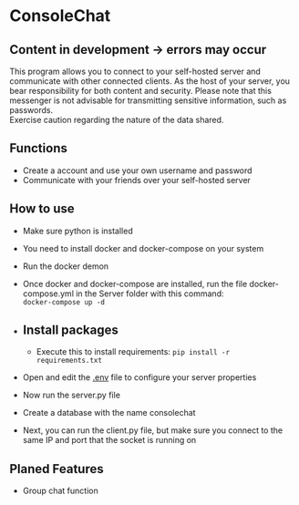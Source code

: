 # ConsoleChat
## Content in development -> errors may occur

This program allows you to connect to your self-hosted server and communicate with other connected clients. As the host of your server, you bear responsibility for both content and security. Please note that this messenger is not advisable for transmitting sensitive information, such as passwords. <br> Exercise caution regarding the nature of the data shared.

## Functions

- Create a account and use your own username and password
- Communicate with your friends over your self-hosted server

## How to use

- Make sure python is installed
- You need to install docker and docker-compose on your system
- Run the docker demon
- Once docker and docker-compose are installed, run the file docker-compose.yml in the Server folder with this command:<br> ```` docker-compose up -d ````
  
-  ## Install packages
    - Execute this to install requirements: ````pip install -r requirements.txt````

- Open and edit the [.env](Server/.env) file to configure your server properties
- Now run the server.py file
- Create a database with the name consolechat
- Next, you can run the client.py file, but make sure you connect to the same IP and port that the socket is running on

## Planed Features

- Group chat function
